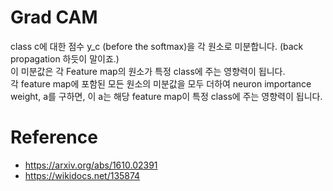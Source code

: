 # Grad CAM

class c에 대한 점수 y_c (before the softmax)을 각 원소로 미분합니다. (back propagation 하듯이 말이죠.)  
이 미분값은 각 Feature map의 원소가 특정 class에 주는 영향력이 됩니다.  
각 feature map에 포함된 모든 원소의 미분값을 모두 더하여 neuron importance weight, a를 구하면, 이 a는 해당 feature map이 특정 class에 주는 영향력이 됩니다.

# Reference
- https://arxiv.org/abs/1610.02391
- https://wikidocs.net/135874
